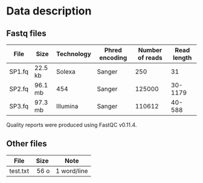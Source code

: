 # Data description

## Fastq files

| File | Size | Technology | Phred encoding | Number of reads | Read length | 
|---|---|---|---|---|---|
| SP1.fq | 22.5 kb | Solexa | Sanger | 250 | 31 |
| SP2.fq | 96.1 mb | 454 | Sanger | 125000 | 30-1179 |
| SP3.fq | 97.3 mb | Illumina | Sanger | 110612 | 40-588 |

Quality reports were produced using FastQC v0.11.4.

## Other files

| File | Size | Note | 
|---|---|---|
| test.txt | 56 o | 1 word/line |
